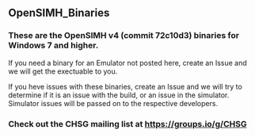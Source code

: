 ## OpenSIMH_Binaries

### These are the OpenSIMH v4 (commit 72c10d3) binaries for Windows 7 and higher.

If you need a binary for an Emulator not posted here, create an Issue and we will get the exectuable to you.

If you heve issues with these binaries, create an Issue and we will try to determine if it is an issue with the build, or an issue in the simulator.  
Simulator issues will be passed on to the respective developers.


### Check out the CHSG mailing list at https://groups.io/g/CHSG
